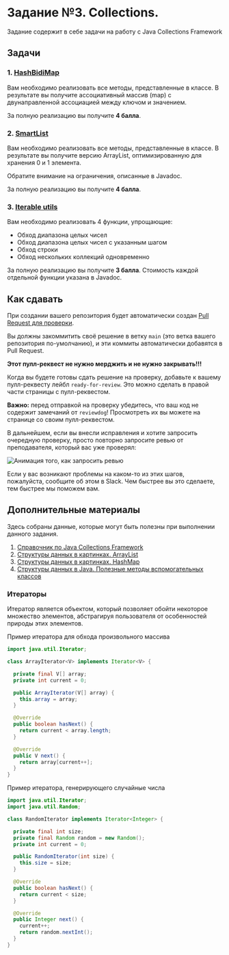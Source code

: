 # Задание №3. Collections.

Задание содержит в себе задачи на работу с Java Collections Framework

## Задачи

### 1. [HashBidiMap](src/main/java/org/csc/java/spring2023/bidimap/HashBidiMap.java)

Вам необходимо реализовать все методы, представленные в классе. В результате вы получите
ассоциативный массив (map) с двунаправленной ассоциацией между ключом и значением.

За полную реализацию вы получите **4 балла**.

### 2. [SmartList](src/main/java/org/csc/java/spring2023/smartlist/SmartList.java)

Вам необходимо реализовать все методы, представленные в классе. В результате вы получите
версию ArrayList, оптимизированную для хранения 0 и 1 элемента.

Обратите внимание на ограничения, описанные в Javadoc.

За полную реализацию вы получите **4 балла**.

### 3. [Iterable utils](src/main/java/org/csc/java/spring2023/iterables/IterableUtils.java)

Вам необходимо реализовать 4 функции, упрощающие:

* Обход диапазона целых чисел
* Обход диапазона целых чисел с указанным шагом
* Обход строки
* Обход нескольких коллекций одновременно

За полную реализацию вы получите **3 балла**. Стоимость каждой отдельной функции указана в Javadoc.

## Как сдавать

При создании вашего репозитория будет автоматически создан [Pull Request для проверки](../../pull/1).

Вы должны закоммитить своё решение в ветку `main` (это ветка вашего репозитория по-умолчанию), и эти
коммиты автоматически добавятся в Pull Request.

**Этот пулл-реквест не нужно мерджить и не нужно закрывать!!!**

Когда вы будете готовы сдать решение на проверку, добавьте к вашему пулл-реквесту лейбл `ready-for-review`. Это можно сделать в правой части страницы с пулл-реквестом.

**Важно:** перед отправкой на проверку убедитесь, что ваш код не содержит замечаний от `reviewdog`!
Просмотреть их вы можете на странице со своим пулл-реквестом.

В дальнейшем, если вы внесли исправления и хотите запросить очередную проверку, просто повторно
запросите ревью от преподавателя, который вас уже проверял:

![Анимация того, как запросить ревью](https://i.stack.imgur.com/H2XaO.gif)

Если у вас возникают проблемы на каком-то из этих шагов, пожалуйста, сообщите об этом в Slack. Чем
быстрее вы это сделаете, тем быстрее мы поможем вам.

## Дополнительные материалы

Здесь собраны данные, которые могут быть полезны при выполнении данного задания.

1. [Справочник по Java Collections Framework](https://habr.com/ru/post/237043/)
2. [Структуры данных в картинках. ArrayList](https://habr.com/ru/post/128269/)
2. [Структуры данных в картинках. HashMap](https://habr.com/ru/post/128017/)
3. [Структуры данных в Java. Полезные методы вспомогательных классов](https://habr.com/ru/company/epam_systems/blog/476098/)

### Итераторы

Итератор является объектом, который позволяет обойти некоторое множество элементов, абстрагируя
пользователя от особенностей природы этих элементов.

Пример итератора для обхода произвольного массива

```java
import java.util.Iterator;

class ArrayIterator<V> implements Iterator<V> {

  private final V[] array;
  private int current = 0;

  public ArrayIterator(V[] array) {
    this.array = array;
  }

  @Override
  public boolean hasNext() {
    return current < array.length;
  }

  @Override
  public V next() {
    return array[current++];
  }
}
```

Пример итератора, генерирующего случайные числа

```java
import java.util.Iterator;
import java.util.Random;

class RandomIterator implements Iterator<Integer> {

  private final int size;
  private final Random random = new Random();
  private int current = 0;

  public RandomIterator(int size) {
    this.size = size;
  }

  @Override
  public boolean hasNext() {
    return current < size;
  }

  @Override
  public Integer next() {
    current++;
    return random.nextInt();
  }
}
```
